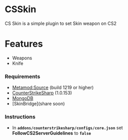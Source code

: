 # CSSkin

CS Skin is a simple plugin to set Skin weapon on CS2

# Features

- Weapons
- Knife

### Requirements

- [Metamod:Source](https://www.sourcemm.net/downloads.php/?branch=master) (build 1219 or higher)
- [CounterStrikeSharp](https://github.com/roflmuffin/CounterStrikeSharp/releases/latest) (1.0.153)
- [MongoDB](https://www.mongodb.com/)
- [SkinBridge](share soon)

### Instructions

- In **`addons/counterstrikesharp/configs/core.json`** set **FollowCS2ServerGuidelines** to **`false`**
  
